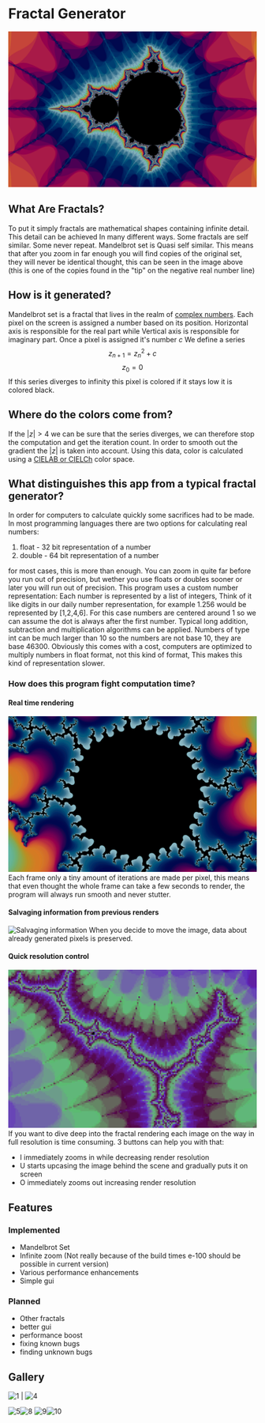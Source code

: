 # Fractal Generator

![Main](./ScreenShots/2.png)

## What Are Fractals?

To put it simply fractals are mathematical shapes containing infinite detail.
This detail can be achieved In many different ways. Some fractals are self similar.
Some never repeat. Mandelbrot set is Quasi self similar.
This means that after you zoom in far enough you will find copies of the original set,
they will never be identical thought, this can be seen in the image above
(this is one of the copies found in the "tip" on the negative real number line)

## How is it generated?

Mandelbrot set is a fractal that lives in the realm of [complex numbers](https://en.wikipedia.org/wiki/Complex_number).
Each pixel on the screen is assigned a number based on its position.
Horizontal axis is responsible for the real part while Vertical axis is responsible for imaginary part.
Once a pixel is assigned it's number $c$ We define a series
$$z_{n+1} = z_{n}^{2} + c$$
$$z_{0} = 0$$
If this series diverges to infinity this pixel is colored if it stays low it is colored black.

## Where do the colors come from?

If the $|z| > 4$ we can be sure that the series diverges, we can therefore stop the computation and get the iteration count.
In order to smooth out the gradient the $|z|$ is taken into account.
Using this data, color is calculated using a [CIELAB or CIELCh](https://en.wikipedia.org/wiki/CIELAB_color_space) color space.

## What distinguishes this app from a typical fractal generator?

In order for computers to calculate quickly some sacrifices had to be made.
In most programming languages there are two options for calculating real numbers:

1.  float - 32 bit representation of a number
2.  double - 64 bit representation of a number

for most cases, this is more than enough. You can zoom in quite far before you run out of precision,
but wether you use floats or doubles sooner or later you will run out of precision.
This program uses a custom number representation:
Each number is represented by a list of integers,
Think of it like digits in our daily number representation,
for example 1.256 would be represented by [1,2,4,6].
For this case numbers are centered around 1 so we can assume the dot is always after the first number.
Typical long addition, subtraction and multiplication algorithms can be applied.
Numbers of type int can be much larger than 10 so the numbers are not base 10, they are base 46300.
Obviously this comes with a cost, computers are optimized to multiply numbers in float format, not this kind of format,
This makes this kind of representation slower.

### How does this program fight computation time?

#### Real time rendering

![Real Time Rendering](./ScreenShots/1.gif)
Each frame only a tiny amount of iterations are made per pixel,
this means that even thought the whole frame can take a few seconds to render,
the program will always run smooth and never stutter.

#### Salvaging information from previous renders

![Salvaging information](./ScreenShots/2.gif)
When you decide to move the image, data about already generated pixels is preserved.

#### Quick resolution control

![Pixels](./ScreenShots/3.png)
If you want to dive deep into the fractal rendering each image on the way in full resolution is time consuming.
3 buttons can help you with that:

- I immediately zooms in while decreasing render resolution
- U starts upcasing the image behind the scene and gradually puts it on screen
- O immediately zooms out increasing render resolution

## Features

### Implemented

- Mandelbrot Set
- Infinite zoom (Not really because of the build times e-100 should be possible in current version)
- Various performance enhancements
- Simple gui

### Planned

- Other fractals
- better gui
- performance boost
- fixing known bugs
- finding unknown bugs

## Gallery

![1](./ScreenShots/1.png) | ![4](./ScreenShots/4.png)

![5](./ScreenShots/5.png)![8](./ScreenShots/8.png)
![9](./ScreenShots/9.png)![10](./ScreenShots/10.png)
